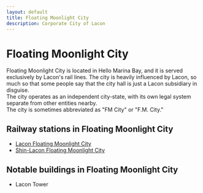 ```yaml
---
layout: default
title: Floating Moonlight City
description: Corporate City of Lacon
---
```


# Floating Moonlight City

Floating Moonlight City is located in Hello Marina Bay, and it is served
exclusively by Lacon's rail lines. The city is heavily influenced by Lacon,
so much so that some people say that the city hall is just a Lacon subsidiary in
disguise.<br>
The city operates as an independent city-state, with its own legal system
separate from other entities nearby. <br>
The city is sometimes abbreviated as "FM City" or "F.M. City."

## Railway stations in Floating Moonlight City

- [Lacon Floating Moonlight City](/rail-stations/floating-moonlight-city)
- [Shin-Lacon Floating Moonlight City](/rail-stations/floating-moonlight-city)

## Notable buildings in Floating Moonlight City

- Lacon Tower
